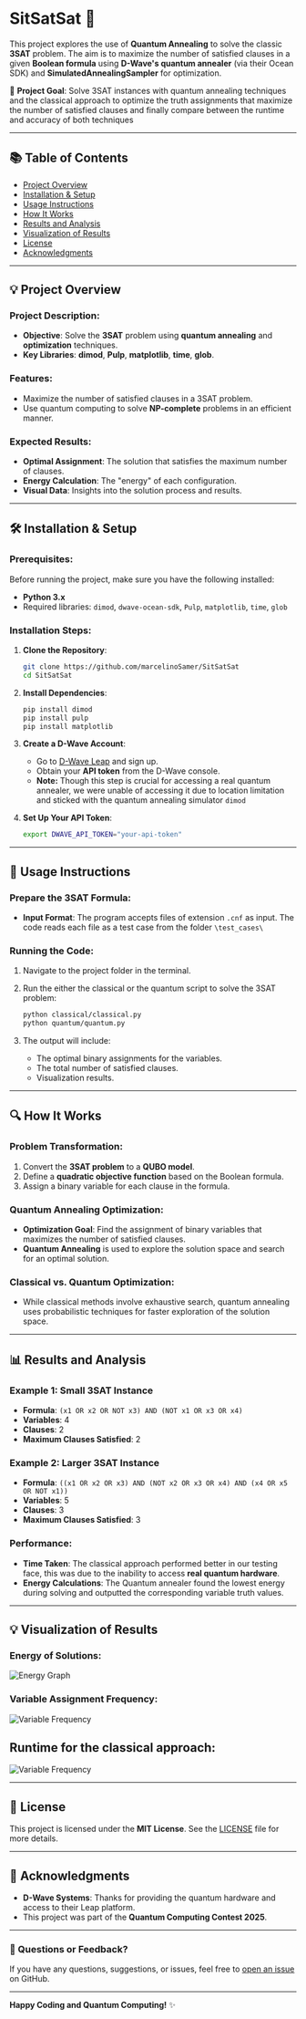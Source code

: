 # SitSatSat 🌟

This project explores the use of **Quantum Annealing** to solve the classic **3SAT** problem. The aim is to maximize the number of satisfied clauses in a given **Boolean formula** using **D-Wave's quantum annealer** (via their Ocean SDK) and **SimulatedAnnealingSampler** for optimization.

🎯 **Project Goal**: Solve 3SAT instances with quantum annealing techniques and the classical approach to optimize the truth assignments that maximize the number of satisfied clauses and finally compare between the runtime and accuracy of both techniques

---

## 📚 Table of Contents

- [Project Overview](#project-overview)
- [Installation & Setup](#installation--setup)
- [Usage Instructions](#usage-instructions)
- [How It Works](#how-it-works)
- [Results and Analysis](#results-and-analysis)
- [Visualization of Results](#visualization-of-results)
- [License](#license)
- [Acknowledgments](#acknowledgments)

---

## 💡 Project Overview

### Project Description:
- **Objective**: Solve the **3SAT** problem using **quantum annealing** and **optimization** techniques.
- **Key Libraries**: **dimod**, **Pulp**, **matplotlib**, **time**, **glob**.

### Features:
- Maximize the number of satisfied clauses in a 3SAT problem.
- Use quantum computing to solve **NP-complete** problems in an efficient manner.

### Expected Results:
- **Optimal Assignment**: The solution that satisfies the maximum number of clauses.
- **Energy Calculation**: The "energy" of each configuration.
- **Visual Data**: Insights into the solution process and results.

---

## 🛠️ Installation & Setup

### Prerequisites:
Before running the project, make sure you have the following installed:
- **Python 3.x**
- Required libraries: `dimod`, `dwave-ocean-sdk`, `Pulp`, `matplotlib`, `time`, `glob`

### Installation Steps:

1. **Clone the Repository**:
    ```bash
    git clone https://github.com/marcelinoSamer/SitSatSat
    cd SitSatSat
    ```

2. **Install Dependencies**:
    ```bash
    pip install dimod
    pip install pulp
    pip install matplotlib
    ```

3. **Create a D-Wave Account**:
   - Go to [D-Wave Leap](https://cloud.dwavesys.com/leap/) and sign up.
   - Obtain your **API token** from the D-Wave console.
   - **Note:** Though this step is crucial for accessing a real quantum annealer, we were unable of accessing it due to location limitation and sticked with the quantum annealing simulator `dimod`

4. **Set Up Your API Token**:
    ```bash
    export DWAVE_API_TOKEN="your-api-token"
    ```

---

## 🚀 Usage Instructions

### Prepare the 3SAT Formula:
- **Input Format**: The program accepts files of extension `.cnf` as input. The code reads each file as a test case from the folder `\test_cases\`

### Running the Code:
1. Navigate to the project folder in the terminal.
2. Run the either the classical or the quantum script to solve the 3SAT problem:
    ```bash
    python classical/classical.py
    python quantum/quantum.py
    ```

3. The output will include:
    - The optimal binary assignments for the variables.
    - The total number of satisfied clauses.
    - Visualization results.

---

## 🔍 How It Works

### Problem Transformation:
1. Convert the **3SAT problem** to a **QUBO model**.
2. Define a **quadratic objective function** based on the Boolean formula.
3. Assign a binary variable for each clause in the formula.

### Quantum Annealing Optimization:
- **Optimization Goal**: Find the assignment of binary variables that maximizes the number of satisfied clauses.
- **Quantum Annealing** is used to explore the solution space and search for an optimal solution.

### Classical vs. Quantum Optimization:
- While classical methods involve exhaustive search, quantum annealing uses probabilistic techniques for faster exploration of the solution space.

---

## 📊 Results and Analysis

### Example 1: Small 3SAT Instance
- **Formula**: `(x1 OR x2 OR NOT x3) AND (NOT x1 OR x3 OR x4)`
- **Variables**: 4
- **Clauses**: 2
- **Maximum Clauses Satisfied**: 2

### Example 2: Larger 3SAT Instance
- **Formula**: `((x1 OR x2 OR x3) AND (NOT x2 OR x3 OR x4) AND (x4 OR x5 OR NOT x1))`
- **Variables**: 5
- **Clauses**: 3
- **Maximum Clauses Satisfied**: 3

### Performance:
- **Time Taken**: The classical approach performed better in our testing face, this was due to the inability to access **real quantum hardware**.
- **Energy Calculations**: The Quantum annealer found the lowest energy during solving and outputted the corresponding variable truth values.
---

## 💡 Visualization of Results

### Energy of Solutions:
![Energy Graph](Statistics/EnergyDist.jpg)

### Variable Assignment Frequency:
![Variable Frequency](Statistics/DistinctSolution.jpg)

## Runtime for the classical approach:
![Variable Frequency](Statistics/Figure_1.png)


---

## 📝 License

This project is licensed under the **MIT License**. See the [LICENSE](LICENSE) file for more details.

---

## 🌟 Acknowledgments

- **D-Wave Systems**: Thanks for providing the quantum hardware and access to their Leap platform.
- This project was part of the **Quantum Computing Contest 2025**.

---

### 💬 Questions or Feedback?

If you have any questions, suggestions, or issues, feel free to [open an issue](https://github.com/marcelinoSsmer/SitSatSat/issues) on GitHub.

---

**Happy Coding and Quantum Computing!** ✨
